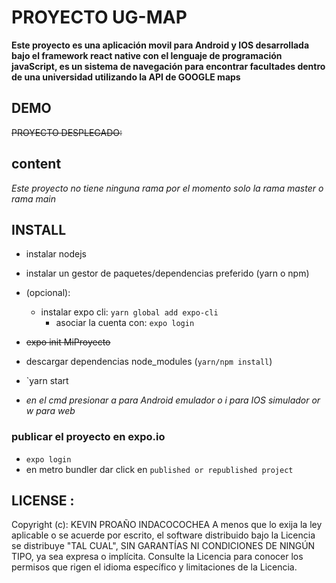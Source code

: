# **PROYECTO UG-MAP**

**Este proyecto es una aplicación movil para Android y IOS desarrollada bajo el framework react native con el lenguaje de programación javaScript, es un sistema de navegación para encontrar facultades dentro de una universidad utilizando la API de GOOGLE maps**

## **DEMO**

~~PROYECTO DESPLEGADO:~~

## **content**

_Este proyecto no tiene ninguna rama por el momento solo la rama master o rama main_

## **INSTALL**

- instalar nodejs
- instalar un gestor de paquetes/dependencias preferido (yarn o npm)
- (opcional):
  - instalar expo cli: `yarn global add expo-cli`
    - asociar la cuenta con: `expo login`
- ~~expo init MiProyecto~~

- descargar dependencias node_modules (`yarn/npm install`)

- `yarn start

- _en el cmd presionar a para Android emulador o i para IOS simulador or w para web_

### publicar el proyecto en expo.io

- `expo login`
- en metro bundler dar click en `published or republished project`

## LICENSE :

Copyright (c): KEVIN PROAÑO INDACOCOCHEA
A menos que lo exija la ley aplicable o se acuerde por escrito, el software distribuido bajo la Licencia se distribuye "TAL CUAL",
SIN GARANTÍAS NI CONDICIONES DE NINGÚN TIPO, ya sea expresa o implícita.
Consulte la Licencia para conocer los permisos que rigen el idioma específico y
limitaciones de la Licencia.
